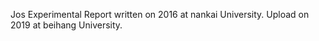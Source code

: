 Jos Experimental Report written on 2016 at nankai University.
Upload on 2019 at beihang University.
